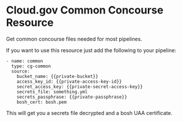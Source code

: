 Cloud.gov Common Concourse Resource
===================================

Get common concourse files needed for most pipelines.


If you want to use this resource just add the following to your pipeline:

```
- name: common
  type: cg-common
  source:
    bucket_name: {{private-bucket}}
    access_key_id: {{private-access-key-id}}
    secret_access_key: {{private-secret-access-key}}
    secrets_file: something.yml
    secrets_passphrase: {{private-passphrase}}
    bosh_cert: bosh.pem
```

This will get you a secrets file decrypted and a bosh UAA certificate.


